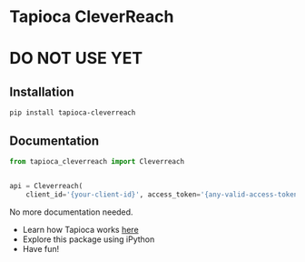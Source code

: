 # Tapioca CleverReach

# DO NOT USE YET

## Installation
```
pip install tapioca-cleverreach
```

## Documentation
``` python
from tapioca_cleverreach import Cleverreach


api = Cleverreach(
	client_id='{your-client-id}', access_token='{any-valid-access-token}')

```

No more documentation needed.

- Learn how Tapioca works [here](http://tapioca-wrapper.readthedocs.org/en/stable/quickstart.html)
- Explore this package using iPython
- Have fun!
